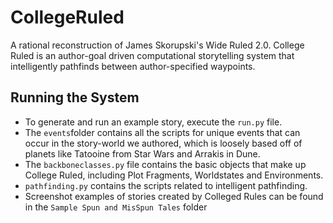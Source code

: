 # CollegeRuled
A rational reconstruction of James Skorupski's Wide Ruled 2.0. College Ruled is an author-goal driven computational storytelling system that intelligently pathfinds between author-specified waypoints.

## Running the System
- To generate and run an example story, execute the `run.py` file.
- The `events`folder contains all the scripts for unique events that can occur in the story-world we authored, which is loosely based off of planets like Tatooine from Star Wars and Arrakis in Dune.
- The `backboneclasses.py` file contains the basic objects that make up College Ruled, including Plot Fragments, Worldstates and Environments.
- `pathfinding.py` contains the scripts related to intelligent pathfinding.
- Screenshot examples of stories created by Colleged Rules can be found in the `Sample Spun and MisSpun Tales` folder
